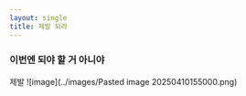 ```yaml
---
layout: single
title: 제발 되라
---
```

### 이번엔 되야 할 거 아니야
제발
![image](../images/Pasted image 20250410155000.png)


